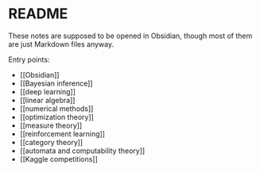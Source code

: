 # README

These notes are supposed to be opened in Obsidian, though most of them are just Markdown files anyway.

Entry points:
- [[Obsidian]]
- [[Bayesian inference]]
- [[deep learning]]
- [[linear algebra]]
- [[numerical methods]]
- [[optimization theory]]
- [[measure theory]]
- [[reinforcement learning]]
- [[category theory]]
- [[automata and computability theory]]
- [[Kaggle competitions]]